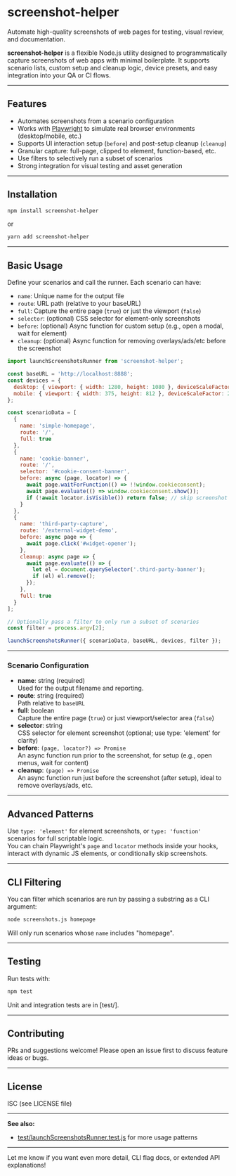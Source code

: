 # screenshot-helper

Automate high-quality screenshots of web pages for testing, visual review, and documentation.

**screenshot-helper** is a flexible Node.js utility designed to programmatically capture screenshots of web apps with minimal boilerplate. It supports scenario lists, custom setup and cleanup logic, device presets, and easy integration into your QA or CI flows.

---

## Features

- Automates screenshots from a scenario configuration
- Works with [Playwright](https://playwright.dev/) to simulate real browser environments (desktop/mobile, etc.)
- Supports UI interaction setup (`before`) and post-setup cleanup (`cleanup`)
- Granular capture: full-page, clipped to element, function-based, etc.
- Use filters to selectively run a subset of scenarios
- Strong integration for visual testing and asset generation

---

## Installation

```sh
npm install screenshot-helper
```
or
```sh
yarn add screenshot-helper
```

---

## Basic Usage

Define your scenarios and call the runner. Each scenario can have:

- `name`: Unique name for the output file
- `route`: URL path (relative to your baseURL)
- `full`: Capture the entire page (`true`) or just the viewport (`false`)
- `selector`: (optional) CSS selector for element-only screenshots  
- `before`: (optional) Async function for custom setup (e.g., open a modal, wait for element)
- `cleanup`: (optional) Async function for removing overlays/ads/etc before the screenshot

```js
import launchScreenshotsRunner from 'screenshot-helper';

const baseURL = 'http://localhost:8888';
const devices = {
  desktop: { viewport: { width: 1280, height: 1080 }, deviceScaleFactor: 2 },
  mobile: { viewport: { width: 375, height: 812 }, deviceScaleFactor: 2 }
};

const scenarioData = [
  {
    name: 'simple-homepage',
    route: '/',
    full: true
  },
  {
    name: 'cookie-banner',
    route: '/',
    selector: '#cookie-consent-banner',
    before: async (page, locator) => {
      await page.waitForFunction(() => !!window.cookieconsent);
      await page.evaluate(() => window.cookieconsent.show());
      if (!await locator.isVisible()) return false; // skip screenshot if banner is not visible
    }
  },
  {
    name: 'third-party-capture',
    route: '/external-widget-demo',
    before: async page => {
      await page.click('#widget-opener');
    },
    cleanup: async page => {
      await page.evaluate(() => {
        let el = document.querySelector('.third-party-banner');
        if (el) el.remove();
      });
    },
    full: true
  }
];

// Optionally pass a filter to only run a subset of scenarios
const filter = process.argv[2];

launchScreenshotsRunner({ scenarioData, baseURL, devices, filter });
```

---

### Scenario Configuration

- **name**: string (required)  
  Used for the output filename and reporting.
- **route**: string (required)  
  Path relative to `baseURL`
- **full**: boolean  
  Capture the entire page (`true`) or just viewport/selector area (`false`)
- **selector**: string  
  CSS selector for element screenshot (optional; use type: 'element' for clarity)
- **before**: `(page, locator?) => Promise`  
  An async function run prior to the screenshot, for setup (e.g., open menus, wait for content)
- **cleanup**: `(page) => Promise`  
  An async function run just before the screenshot (after setup), ideal to remove overlays/ads, etc.

---

## Advanced Patterns

Use `type: 'element'` for element screenshots, or `type: 'function'` scenarios for full scriptable logic.  
You can chain Playwright's `page` and `locator` methods inside your hooks, interact with dynamic JS elements, or conditionally skip screenshots.

---

## CLI Filtering

You can filter which scenarios are run by passing a substring as a CLI argument:
```sh
node screenshots.js homepage
```
Will only run scenarios whose `name` includes "homepage".

---

## Testing

Run tests with:

```sh
npm test
```

Unit and integration tests are in [test/].

---

## Contributing

PRs and suggestions welcome! Please open an issue first to discuss feature ideas or bugs.

---

## License

ISC (see LICENSE file)

---

**See also:**  
- [test/launchScreenshotsRunner.test.js](./test/launchScreenshotsRunner.test.js) for more usage patterns

---

Let me know if you want even more detail, CLI flag docs, or extended API explanations!
